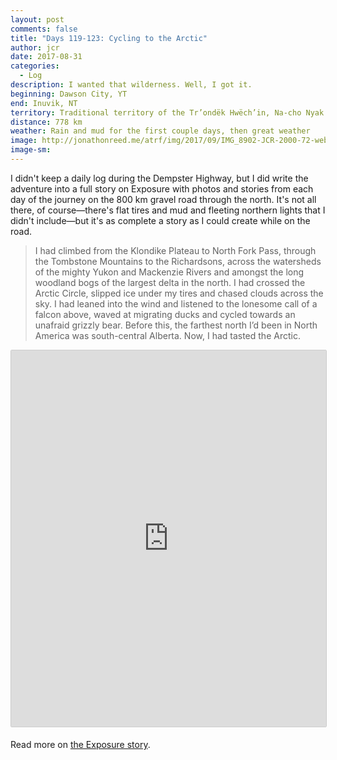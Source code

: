 ```yaml
---
layout: post
comments: false
title: "Days 119-123: Cycling to the Arctic"
author: jcr
date: 2017-08-31
categories:
  - Log
description: I wanted that wilderness. Well, I got it.
beginning: Dawson City, YT
end: Inuvik, NT
territory: Traditional territory of the Tr’ondëk Hwëch’in, Na-cho Nyak Dun, Tetlit Gwich’in, Vuntut Gwitchin, Inuvialuit
distance: 778 km
weather: Rain and mud for the first couple days, then great weather
image: http://jonathonreed.me/atrf/img/2017/09/IMG_8902-JCR-2000-72-web.jpg
image-sm:
---
```


I didn't keep a daily log during the Dempster Highway, but I did write the adventure into a full story on Exposure with photos and stories from each day of the journey on the 800 km gravel road through the north. It's not all there, of course—there's flat tires and mud and fleeting northern lights that I didn't include—but it's as complete a story as I could create while on the road.

<blockquote>I had climbed from the Klondike Plateau to North Fork Pass, through the Tombstone Mountains to the Richardsons, across the watersheds of the mighty Yukon and Mackenzie Rivers and amongst the long woodland bogs of the largest delta in the north. I had crossed the Arctic Circle, slipped ice under my tires and chased clouds across the sky. I had leaned into the wind and listened to the lonesome call of a falcon above, waved at migrating ducks and cycled towards an unafraid grizzly bear. Before this, the farthest north I’d been in North America was south-central Alberta. Now, I had tasted the Arctic.</blockquote>

<iframe src="https://jonathonreed.exposure.co/cycling-to-the-arctic/embed/cover?embed=true" style="width:100%;min-height:602px;margin-bottom:5px;border:solid 1px #ccc;border-radius:2px;"></iframe>

Read more on <a href="https://jonathonreed.exposure.co/cycling-to-the-arctic" target="blank">the Exposure story</a>.